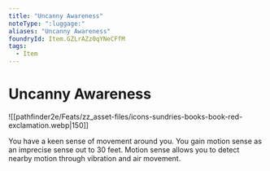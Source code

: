 ```yaml
---
title: "Uncanny Awareness"
noteType: ":luggage:"
aliases: "Uncanny Awareness"
foundryId: Item.GZLrAZz0qYNeCFfM
tags:
  - Item
---
```


# Uncanny Awareness
![[pathfinder2e/Feats/zz_asset-files/icons-sundries-books-book-red-exclamation.webp|150]]

You have a keen sense of movement around you. You gain motion sense as an imprecise sense out to 30 feet. Motion sense allows you to detect nearby motion through vibration and air movement.
